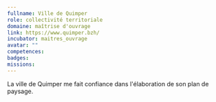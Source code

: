 ```yaml
---
fullname: Ville de Quimper
role: collectivité territoriale
domaine: maîtrise d'ouvrage
link: https://www.quimper.bzh/
incubator: maitres_ouvrage
avatar: ""
competences:
badges:
missions:
---
```


La ville de Quimper me fait confiance dans l'élaboration de son plan de paysage.
